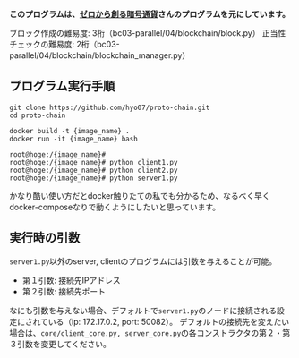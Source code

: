 **このプログラムは、[ゼロから創る暗号通貨](https://peaks.cc/books/cryptocurrency)さんのプログラムを元にしています。**

ブロック作成の難易度: 3桁（bc03-parallel/04/blockchain/block.py）
正当性チェックの難易度: 2桁（bc03-parallel/04/blockchain/blockchain_manager.py）


## プログラム実行手順

```commandline
git clone https://github.com/hyo07/proto-chain.git
cd proto-chain
```

```commandline
docker build -t {image_name} .
docker run -it {image_name} bash

root@hoge:/{image_name}# 
root@hoge:/{image_name}# python client1.py
root@hoge:/{image_name}# python client2.py
root@hoge:/{image_name}# python server1.py
```
かなり酷い使い方だとdocker触りたての私でも分かるため、なるべく早くdocker-composeなりで動くようにしたいと思っています。


## 実行時の引数
`server1.py`以外のserver, clientのプログラムには引数を与えることが可能。
- 第１引数: 接続先IPアドレス
- 第２引数: 接続先ポート

なにも引数を与えない場合、デフォルトで`server1.py`のノードに接続される設定にされている（ip: 172.17.0.2, port: 50082）。
デフォルトの接続先を変えたい場合は、`core/client_core.py, server_core.py`の各コンストラクタの第２・第３引数を変更してください。